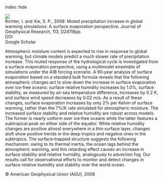 index: hide

<div class="Citation">
    <div class="Citation-thumb CitationThumb-linked"  data-href="https://doi.org/10.1029/2008jd010561">
      <img src="https://static.claimspace.cloud/climate-study-static/refs/thumbs/7/Richter_and_Xie_2008-thumb.png" />
    </div>

  <div class="Citation-body">
    <div class="Citation-text">Richter, I. and Xie, S. P., 2008: Muted precipitation increase in global warming simulations: A surface evaporation perspective. <span class="Article-journal">Journal of Geophysical Research, </span><span class="Article-volume">113, </span>D24118pp.</div>
    <div class="Citation-links">
      <div class="CitationLink" data-href="https://doi.org/10.1029/2008jd010561">
        <div class="CitationLink-icon CitationLink-Doi"></div>
        <div class="CitationLink-text">DOI</div>
      </div>
      <div class="CitationLink" data-href="https://scholar.google.com/scholar?q=10.1029/2008jd010561">
        <div class="CitationLink-icon CitationLink-Scholar"></div>
        <div class="CitationLink-text">Google Scholar</div>
      </div>
    </div>
  </div>
</div>

Atmospheric moisture content is expected to rise in response to global warming, but climate models predict a much slower rate of precipitation increase. This muted response of the hydrological cycle is investigated from a surface evaporation perspective, using a multimodel ensemble of simulations under the A1B forcing scenario. A 90‐year analysis of surface evaporation based on a standard bulk formula reveals that the following atmospheric changes act to slow down the increase in surface evaporation over ice‐free oceans: surface relative humidity increases by 1.0%, surface stability, as measured by air‐sea temperature difference, increases by 0.2 K, and surface wind speed decreases by 0.02 m/s. As a result of these changes, surface evaporation increases by only 2% per Kelvin of surface warming, rather than the 7%/K rate simulated for atmospheric moisture. The increased surface stability and relative humidity are robust across models. The former is nearly uniform over ice‐free oceans while the latter features a subtropical peak on either side of the equator. While relative humidity changes are positive almost everywhere in a thin surface layer, changes aloft show positive trends in the deep tropics and negative ones in the subtropics. The surface‐trapped structure suggests the following mechanism: owing to its thermal inertia, the ocean lags behind the atmospheric warming, and this retarding effect causes an increase in surface stability and relative humidity, analogously to advection fog. Our results call for observational efforts to monitor and detect changes in surface relative humidity and stability over the world ocean.

<div class="Citation-copy">
&copy; American Geophysical Union (AGU), 2008
</div>
